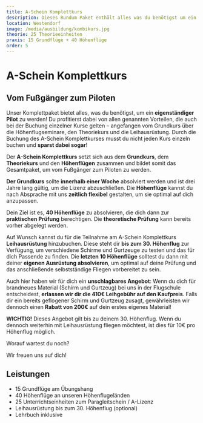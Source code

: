 ```yaml
---
title: A-Schein Komplettkurs
description: Dieses Rundum Paket enthält alles was du benötigst um ein eigenständiger Pilot zu werden! Dir stehen, wie auch beim Buchen der einzelnen Kurse, natürlich alle beschriebenen Vorzüge zur Verfügung. Vom Grundkurs über das Höhenflugseminar bis hin zum A-Schein. Du musst somit nicht jeden Kurs einzeln buchen und sparst auch noch dabei! 
location: Westendorf
image: /media/ausbildung/kombikurs.jpg
theorie: 25 Theorieeinheiten
praxis: 15 Grundflüge + 40 Höhenflüge
order: 5
---
```


# A-Schein Komplettkurs

## Vom Fußgänger zum Piloten

Unser Komplettpaket bietet alles, was du benötigst, um ein **eigenständiger Pilot** zu werden! Du profitierst dabei von allen genannten Vorteilen, die auch bei der Buchung einzelner Kurse gelten – angefangen vom Grundkurs über die Höhenflugseminare, den Theoriekurs und die Leihausrüstung. Durch die Buchung des A-Schein Komplettkurses musst du nicht jeden Kurs einzeln buchen und **sparst dabei sogar**!

Der **A-Schein Komplettkurs** setzt sich aus dem **Grundkurs**, dem **Theoriekurs** und den **Höhenflügen** zusammen und bildet somit das Gesamtpaket, um vom Fußgänger zum Piloten zu werden.

**Der Grundkurs** sollte **innerhalb einer Woche** absolviert werden und ist drei Jahre lang gültig, um die Lizenz abzuschließen. Die **Höhenflüge** kannst du nach Absprache mit uns **zeitlich flexibel** gestalten, um sie optimal auf dich anzupassen.

Dein Ziel ist es, **40 Höhenflüge** zu absolvieren, die dich dann zur **praktischen Prüfung** berechtigen. Die **theoretische Prüfung** kann bereits vorher abgelegt werden.

Auf Wunsch kannst du für die Teilnahme am A-Schein Komplettkurs **Leihausrüstung** hinzubuchen. Diese steht dir **bis zum 30. Höhenflug** zur Verfügung, um verschiedene Schirme und Gurtzeuge zu testen und das für dich Passende zu finden. Die **letzten 10 Höhenflüge** solltest du dann mit deiner **eigenen Ausrüstung absolvieren**, um optimal auf deine Prüfung und das anschließende selbstständige Fliegen vorbereitet zu sein.

Auch hier haben wir für dich ein **unschlagbares Angebot**: Wenn du dich für brandneues Material (Schirm und Gurtzeug) bei uns in der Flugschule entscheidest, **erlassen wir dir die 410€ Leihgebühr auf den Kaufpreis**. Falls dir ein bereits geflogener Schirm und Gurtzeug zusagt, gewährleisten wir dennoch einen **Rabatt von 200€** auf dein erstes eigenes Material!

**WICHTIG!** Dieses Angebot gilt bis zu deinem 30. Höhenflug. Wenn du dennoch weiterhin mit Leihausrüstung fliegen möchtest, ist dies für 10€ pro Höhenflug möglich.

Worauf wartest du noch? 

Wir freuen uns auf dich!

## Leistungen

- 15 Grundflüge am Übungshang
- 40 Höhenflüge an unseren Höhenflugeländen
- 25 Unterrichtseinheiten zum Paragleitschein / A-Lizenz
- Leihausrüstung bis zum 30. Höhenflug (optional)
- Lehrbuch inklusive
